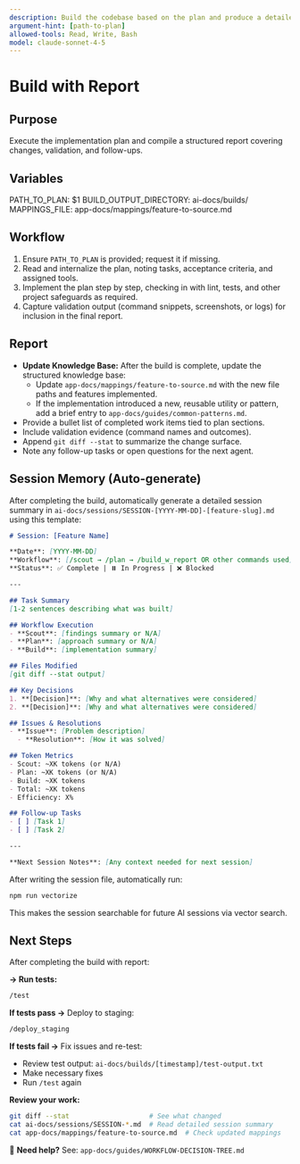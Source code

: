 ```yaml
---
description: Build the codebase based on the plan and produce a detailed report
argument-hint: [path-to-plan]
allowed-tools: Read, Write, Bash
model: claude-sonnet-4-5
---
```


# Build with Report

## Purpose
Execute the implementation plan and compile a structured report covering changes, validation, and follow-ups.

## Variables
PATH_TO_PLAN: $1
BUILD_OUTPUT_DIRECTORY: ai-docs/builds/
MAPPINGS_FILE: app-docs/mappings/feature-to-source.md

## Workflow
1. Ensure `PATH_TO_PLAN` is provided; request it if missing.
2. Read and internalize the plan, noting tasks, acceptance criteria, and assigned tools.
3. Implement the plan step by step, checking in with lint, tests, and other project safeguards as required.
4. Capture validation output (command snippets, screenshots, or logs) for inclusion in the final report.

## Report
- **Update Knowledge Base:** After the build is complete, update the structured knowledge base:
  - Update `app-docs/mappings/feature-to-source.md` with the new file paths and features implemented.
  - If the implementation introduced a new, reusable utility or pattern, add a brief entry to `app-docs/guides/common-patterns.md`.
- Provide a bullet list of completed work items tied to plan sections.
- Include validation evidence (command names and outcomes).
- Append `git diff --stat` to summarize the change surface.
- Note any follow-up tasks or open questions for the next agent.

## Session Memory (Auto-generate)
After completing the build, automatically generate a detailed session summary in `ai-docs/sessions/SESSION-[YYYY-MM-DD]-[feature-slug].md` using this template:

```markdown
# Session: [Feature Name]

**Date**: [YYYY-MM-DD]
**Workflow**: [/scout → /plan → /build_w_report OR other commands used]
**Status**: ✅ Complete | ⏸️ In Progress | ❌ Blocked

---

## Task Summary
[1-2 sentences describing what was built]

## Workflow Execution
- **Scout**: [findings summary or N/A]
- **Plan**: [approach summary or N/A]
- **Build**: [implementation summary]

## Files Modified
[git diff --stat output]

## Key Decisions
1. **[Decision]**: [Why and what alternatives were considered]
2. **[Decision]**: [Why and what alternatives were considered]

## Issues & Resolutions
- **Issue**: [Problem description]
  - **Resolution**: [How it was solved]

## Token Metrics
- Scout: ~XK tokens (or N/A)
- Plan: ~XK tokens (or N/A)
- Build: ~XK tokens
- Total: ~XK tokens
- Efficiency: X%

## Follow-up Tasks
- [ ] [Task 1]
- [ ] [Task 2]

---

**Next Session Notes**: [Any context needed for next session]
```

After writing the session file, automatically run:
```bash
npm run vectorize
```

This makes the session searchable for future AI sessions via vector search.

## Next Steps
After completing the build with report:

**→ Run tests:**
```bash
/test
```

**If tests pass →** Deploy to staging:
```bash
/deploy_staging
```

**If tests fail →** Fix issues and re-test:
- Review test output: `ai-docs/builds/[timestamp]/test-output.txt`
- Make necessary fixes
- Run `/test` again

**Review your work:**
```bash
git diff --stat                    # See what changed
cat ai-docs/sessions/SESSION-*.md  # Read detailed session summary
cat app-docs/mappings/feature-to-source.md  # Check updated mappings
```

📖 **Need help?** See: `app-docs/guides/WORKFLOW-DECISION-TREE.md`
